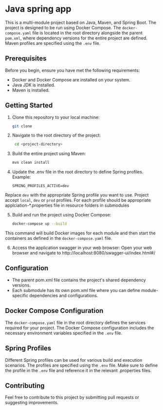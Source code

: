 # Java spring app

This is a multi-module project based on Java, Maven, and Spring Boot. The project is designed to be run using Docker Compose. The `docker-compose.yaml` file is located in the root directory alongside the parent `pom.xml`, where dependency versions for the entire project are defined. Maven profiles are specified using the `.env` file.

## Prerequisites

Before you begin, ensure you have met the following requirements:

- Docker and Docker Compose are installed on your system.
- Java JDK is installed.
- Maven is installed.

## Getting Started

1. Clone this repository to your local machine:

   ```bash
   git clone

2. Navigate to the root directory of the project:
    
   ```bash
    cd <project-directory>

3. Build the entire project using Maven:

    ```bash
   mvn clean install
   
4. Update the .env file in the root directory to define Spring profiles. Example:

    ```plaintext
   SPRING_PROFILES_ACTIVE=dev

Replace `dev` with the appropriate Spring profile you want to use. Project accept `local`, `dev` or `prod` profiles. For each profile should be appropriate applciation-*.properties file in resource folders in submodules

5. Build and run the project using Docker Compose:
    
    ```bash
    docker-compose up --build

This command will build Docker images for each module and then start the containers as defined in the `docker-compose.yaml` file.

6. Access the application swagger in your web browser:
   Open your web browser and navigate to http://localhost:8080/swagger-ui/index.html#/
   
## Configuration
   - The parent pom.xml file contains the project's shared dependency versions.
   - Each submodule has its own pom.xml file where you can define module-specific dependencies and configurations.

## Docker Compose Configuration
The `docker-compose.yaml` file in the root directory defines the services required for your project. The Docker Compose configuration includes the necessary environment variables specified in the `.env` file.

## Spring Profiles
Different Spring profiles can be used for various build and execution scenarios. The profiles are specified using the `.env` file. Make sure to define the profile in the `.env` file and reference it in the relevant .properties files.

## Contributing
Feel free to contribute to this project by submitting pull requests or suggesting improvements.